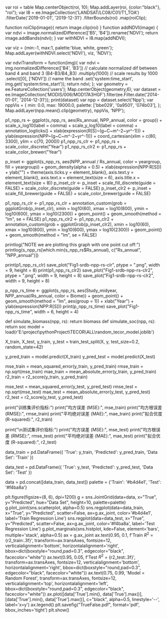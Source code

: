 var roi = table
Map.centerObject(roi, 10);
Map.addLayer(roi, {color:"black"}, "roi");
var l8 = ee.ImageCollection('LANDSAT/LC08/C01/T1_TOA')
          .filterDate('2019-01-01', '2019-12-31')
          .filterBounds(roi)
          .map(roiClip);

function roiClip(image){
  return image.clip(roi)
}
function addNDVI(image) {
  var ndvi = image.normalizedDifference(['B5', 'B4']).rename('NDVI');
  return image.addBands(ndvi);
}
var withNDVI = l8.map(addNDVI);

var viz = {min:-1, max:1, palette:'blue, white, green'};
Map.addLayer(withNDVI.select('NDVI'), viz, 'NDVI');

var ndviTransform = function(img){ 
  var ndvi = img.normalizedDifference(['B4', 'B3']) // calculate normalized dif between band 4 and band 3 (B4-B3/B4_B3)
                .multiply(1000) // scale results by 1000
                .select([0], ['NDVI']) // name the band
                .set('system:time_start', img.get('system:time_start'));
  return ndvi;
};
var geometry = ee.FeatureCollection('users');
Map.centerObject(geometry,6);
var dataset = ee.ImageCollection('MODIS/006/MOD17A3HGF').filter(ee.Filter.date('2014-01-01', '2014-12-31'));
print(dataset)
var npp = dataset.select('Npp');
var nppVis = {
  min: 0.0,
  max: 19000.0,
  palette: ['bbe029', '0a9501', '074b03'],
};
Map.addLayer(npp.mean().clip(geometry), nppVis, 'NPP');

p1_npp_rs <- ggplot(s_npp_rs, aes(Rs_annual, NPP_annual, color = group)) +
  scale_x_log10(label = comma) + scale_y_log10(label = comma) +
  annotation_logticks() +
  xlab(expression(R[S]~(g~C~m^-2~yr^-1))) +
  ylab(expression(NPP~(g~C~m^-2~yr^-1))) + 
  coord_cartesian(xlim = c(80, 3300), ylim = c(70, 2000))
p1_npp_rs_clr <- p1_npp_rs + scale_color_discrete("Year")
p1_npp_rs_clr2 <- p1_npp_rs + scale_color_brewer("Year")

p_inset <- ggplot(s_npp_rs, aes(NPP_annual / Rs_annual, color = yeargroup, fill = yeargroup)) + 
  geom_density(alpha = 0.5) + 
  xlab(expression(NPP:R[S])) + ylab("") +
  theme(axis.ticks.y = element_blank(), axis.text.y  = element_blank(),
        axis.text.x = element_text(size = 6), axis.title.x = element_text(size = 8))
p_inset_clr <- p_inset +  scale_fill_discrete(guide = FALSE) +
  scale_color_discrete(guide = FALSE)
p_inset_clr2 <- p_inset +  scale_fill_brewer(guide = FALSE) +
  scale_color_brewer(guide = FALSE)

p1_npp_rs_clr <- p1_npp_rs_clr + 
  annotation_custom(grob = ggplotGrob(p_inset_clr), xmin = log10(60), xmax = log10(800), ymin = log10(600), ymax = log10(2300)) +
  geom_point() + geom_smooth(method = "lm", se = FALSE)
p1_npp_rs_clr2 <- p1_npp_rs_clr2 + 
  annotation_custom(grob = ggplotGrob(p_inset_clr2), xmin = log10(60), xmax = log10(800), ymin = log10(600), ymax = log10(2300)) +
  geom_point() + geom_smooth(method = "lm", se = FALSE)

printlog("NOTE we are plotting this graph with one point cut off:")
printlog(s_npp_rs[which.min(s_npp_rs$Rs_annual), c("Rs_annual", "NPP_annual")])

print(p1_npp_rs_clr)
save_plot("Fig1-srdb-npp-rs-clr", ptype = ".png", width = 9, height = 8)
print(p1_npp_rs_clr2)
save_plot("Fig1-srdb-npp-rs-clr2", ptype = ".png", width = 9, height = 8)
save_plot("Fig1-srdb-npp-rs-clr2", width = 9, height = 8)

p_npp_rs_time <- ggplot(s_npp_rs, aes(Study_midyear, NPP_annual/Rs_annual, color = Biome)) +
  geom_point() + geom_smooth(method = "lm", aes(group = 1)) +
  xlab("Year") + ylab(expression(NPP:R[S]))
print(p_npp_rs_time)
save_plot("Fig1-npp_rs_time", width = 6, height = 4)

def simulate_biomass(npp, rs):
    return biomass
def simulate_soc(npp, rs):
    return soc
model = load(r'E:\project\pythonProject\TECOR\ALL\random_tecor_model.joblib')

X_train, X_test, y_train, y_test = train_test_split(X, y, test_size=0.2, random_state=42)

y_pred_train = model.predict(X_train)
y_pred_test = model.predict(X_test)

mse_train = mean_squared_error(y_train, y_pred_train)
rmse_train = np.sqrt(mse_train)
mae_train = mean_absolute_error(y_train, y_pred_train)
r2_train = r2_score(y_train, y_pred_train)


mse_test = mean_squared_error(y_test, y_pred_test)
rmse_test = np.sqrt(mse_test)
mae_test = mean_absolute_error(y_test, y_pred_test)
r2_test = r2_score(y_test, y_pred_test)

print("训练集评价指标:")
print("均方误差 (MSE):", mse_train)
print("均方根误差 (RMSE):", rmse_train)
print("平均绝对误差 (MAE):", mae_train)
print("拟合优度 (R-squared):", r2_train)

print("\n测试集评价指标:")
print("均方误差 (MSE):", mse_test)
print("均方根误差 (RMSE):", rmse_test)
print("平均绝对误差 (MAE):", mae_test)
print("拟合优度 (R-squared):", r2_test)

data_train = pd.DataFrame({
    'True': y_train,
    'Predicted': y_pred_train,
    'Data Set': 'Train'
})

data_test = pd.DataFrame({
    'True': y_test,
    'Predicted': y_pred_test,
    'Data Set': 'Test'
})

data = pd.concat([data_train, data_test])
palette = {'Train': '#b4d4e1', 'Test': '#f4ba8a'}

plt.figure(figsize=(8, 6), dpi=1200)
g = sns.JointGrid(data=data, x="True", y="Predicted", hue="Data Set", height=10, palette=palette)
g.plot_joint(sns.scatterplot, alpha=0.5)
sns.regplot(data=data_train, x="True", y="Predicted", scatter=False, ax=g.ax_joint, color='#b4d4e1', label='Train Regression Line')
sns.regplot(data=data_test, x="True", y="Predicted", scatter=False, ax=g.ax_joint, color='#f4ba8a', label='Test Regression Line')
g.plot_marginals(sns.histplot, kde=False, element='bars', multiple='stack', alpha=0.5)
ax = g.ax_joint
ax.text(0.95, 0.1, f'Train $R^2$ = {r2_train:.3f}', transform=ax.transAxes, fontsize=12,
        verticalalignment='bottom', horizontalalignment='right', bbox=dict(boxstyle="round,pad=0.3", edgecolor="black", facecolor="white"))
ax.text(0.95, 0.05, f'Test $R^2$ = {r2_test:.3f}', transform=ax.transAxes, fontsize=12,
        verticalalignment='bottom', horizontalalignment='right', bbox=dict(boxstyle="round,pad=0.3", edgecolor="black", facecolor="white"))
ax.text(0.75, 0.99, 'Model = Random Forest', transform=ax.transAxes, fontsize=12,
        verticalalignment='top', horizontalalignment='left', bbox=dict(boxstyle="round,pad=0.3", edgecolor="black", facecolor="white"))
ax.plot([data['True'].min(), data['True'].max()], [data['True'].min(), data['True'].max()], c="black", alpha=0.5, linestyle='--', label='x=y')
ax.legend()
plt.savefig("TrueFalse.pdf", format='pdf', bbox_inches='tight')
plt.show()
